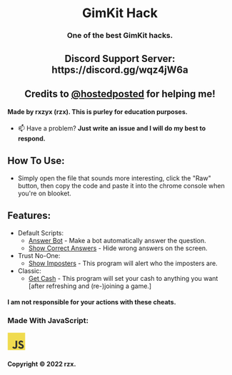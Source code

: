 <h1 align="center">GimKit Hack</h1>
<h3 align="center">One of the best GimKit hacks.</h3>
<h2 align="center">Discord Support Server: https://discord.gg/wqz4jW6a</h2>
<h2 align="center">Credits to <a href="https://github.com/hostedposted">@hostedposted</a> for helping me!</h3>

#### Made by rxzyx (rzx). This is purley for education purposes.
- 📫 Have a problem? **Just write an issue and I will do my best to respond.**

## How To Use:

- Simply open the file that sounds more interesting, click the "Raw" button, then copy the code and paste it into the chrome console when you're on blooket.

## Features:
- Default Scripts:
    - <a href="https://github.com/rxzyx/GimKit-Hacks/blob/main/Default%20Scripts/Answer%20Bot.js">Answer Bot</a> - Make a bot automatically answer the question.
    - <a href="https://github.com/rxzyx/GimKit-Hacks/blob/main/Default%20Scripts/Show%20Correct%20Answers.js">Show Correct Answers</a> - Hide wrong answers on the screen.
- Trust No-One:
    - <a href="https://github.com/rxzyx/GimKit-Hacks/blob/main/Trust%20No-One/Show%20Imposters.js">Show Imposters</a> - This program will alert who the imposters are.
- Classic:
    - <a href="https://github.com/rxzyx/GimKit-Hacks/blob/main/Classic/Get%20Cash.js">Get Cash</a> - This program will set your cash to anything you want [after refreshing and (re-)joining a game.]

#### I am not responsible for your actions with these cheats.

<h3 align="left">Made With JavaScript:</h3>
<p align="left"> <a href="https://developer.mozilla.org/en-US/docs/Web/JavaScript" target="_blank" rel="noreferrer"> <img src="https://raw.githubusercontent.com/devicons/devicon/master/icons/javascript/javascript-original.svg" alt="javascript" width="40" height="40"/> </a> </p>

#### Copyright &copy; 2022 rzx.
